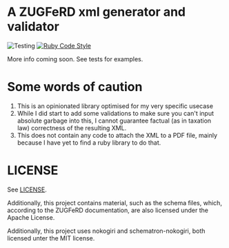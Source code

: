 # A ZUGFeRD xml generator and validator

![Testing](https://github.com/Skulli/ruby-secretariat/actions/workflows/ci.yml/badge.svg?branch=main)
<a href="https://github.com/testdouble/standard" target="_blank">
  <img alt="Ruby Code Style" src="https://img.shields.io/badge/Ruby_Code_Style-standard-brightgreen.svg" />
</a>

More info coming soon. See tests for examples.

# Some words of caution

1. This is an opinionated library optimised for my very specific usecase
2. While I did start to add some validations to make sure you can't input absolute garbage into this, I cannot guarantee factual (as in taxation law) correctness of the resulting XML.
3. This does not contain any code to attach the XML to a PDF file, mainly because I have yet to find a ruby library to do that.

# LICENSE

See [LICENSE](LICENSE).

Additionally, this project contains material, such as the schema files, which,
according to the ZUGFeRD documentation, are also licensed under the Apache
License.

Additionally, this project uses nokogiri and schematron-nokogiri, both
licensed unter the MIT license.


